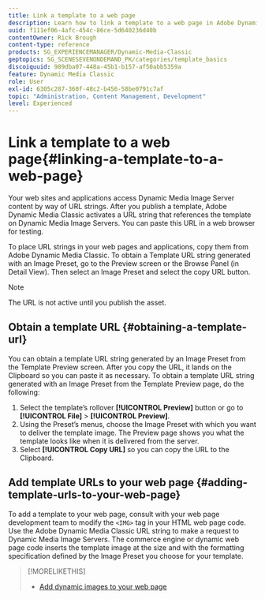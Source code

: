 ```yaml
---
title: Link a template to a web page
description: Learn how to link a template to a web page in Adobe Dynamic Media Classic.
uuid: f111ef06-4afc-454c-86ce-5d640236d40b
contentOwner: Rick Brough
content-type: reference
products: SG_EXPERIENCEMANAGER/Dynamic-Media-Classic
geptopics: SG_SCENESEVENONDEMAND_PK/categories/template_basics
discoiquuid: 989dba07-448a-45b1-b157-af50abb5359a
feature: Dynamic Media Classic
role: User
exl-id: 6305c287-360f-48c2-b456-58be0791c7af
topic: "Administration, Content Management, Development"
level: Experienced
---
```

# Link a template to a web page{#linking-a-template-to-a-web-page}

Your web sites and applications access Dynamic Media Image Server content by way of URL strings. After you publish a template, Adobe Dynamic Media Classic activates a URL string that references the template on Dynamic Media Image Servers. You can paste this URL in a web browser for testing.

To place URL strings in your web pages and applications, copy them from Adobe Dynamic Media Classic. To obtain a Template URL string generated with an Image Preset, go to the Preview screen or the Browse Panel (in Detail View). Then select an Image Preset and select the copy URL button.

>[!NOTE]
>
>The URL is not active until you publish the asset.

## Obtain a template URL {#obtaining-a-template-url}

You can obtain a template URL string generated by an Image Preset from the Template Preview screen. After you copy the URL, it lands on the Clipboard so you can paste it as necessary. To obtain a template URL string generated with an Image Preset from the Template Preview page, do the following:

1. Select the template’s rollover **[!UICONTROL Preview]** button or go to **[!UICONTROL File]** > **[!UICONTROL Preview]**.
1. Using the Preset’s menus, choose the Image Preset with which you want to deliver the template image. The Preview page shows you what the template looks like when it is delivered from the server.
1. Select **[!UICONTROL Copy URL]** so you can copy the URL to the Clipboard.

## Add template URLs to your web page {#adding-template-urls-to-your-web-page}

To add a template to your web page, consult with your web page development team to modify the `<IMG>` tag in your HTML web page code. Use the Adobe Dynamic Media Classic URL string to make a request to Dynamic Media Image Servers. The commerce engine or dynamic web page code inserts the template image at the size and with the formatting specification defined by the Image Preset you choose for your template.

>[!MORELIKETHIS]
>
>* [Add dynamic images to your web page](linking-urls-web-application.md#adding_dynamic_images_to_your_web_page)
